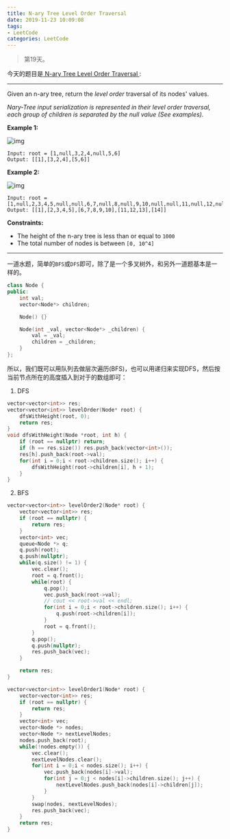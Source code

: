 ```yaml
---
title: N-ary Tree Level Order Traversal
date: 2019-11-23 10:09:08
tags:
- LeetCode
categories: LeetCode
---
```


> 第19天。

今天的题目是[ N-ary Tree Level Order Traversal ]( https://leetcode.com/problems/n-ary-tree-level-order-traversal/ ):

---

Given an n-ary tree, return the *level order* traversal of its nodes' values.

*Nary-Tree input serialization is represented in their level order traversal, each group of children is separated by the null value (See examples).*

 

**Example 1:**

![img](https://assets.leetcode.com/uploads/2018/10/12/narytreeexample.png)

```
Input: root = [1,null,3,2,4,null,5,6]
Output: [[1],[3,2,4],[5,6]]
```

**Example 2:**

![img](https://assets.leetcode.com/uploads/2019/11/08/sample_4_964.png)

```
Input: root = [1,null,2,3,4,5,null,null,6,7,null,8,null,9,10,null,null,11,null,12,null,13,null,null,14]
Output: [[1],[2,3,4,5],[6,7,8,9,10],[11,12,13],[14]]
```

 

**Constraints:**

- The height of the n-ary tree is less than or equal to `1000`
- The total number of nodes is between `[0, 10^4]`

---

一道水题，简单的`BFS`或`DFS`即可，除了是一个多叉树外，和另外一道题基本是一样的。

```c++
class Node {
public:
    int val;
    vector<Node*> children;

    Node() {}

    Node(int _val, vector<Node*> _children) {
        val = _val;
        children = _children;
    }
};
```

所以，我们既可以用队列去做层次遍历(BFS)，也可以用递归来实现DFS，然后按当前节点所在的高度插入到对于的数组即可：

1. DFS

```c++
vector<vector<int>> res;
vector<vector<int>> levelOrder(Node* root) {
    dfsWithHeight(root, 0);
    return res;
}
void dfsWithHeight(Node *root, int h) {
    if (root == nullptr) return;
    if (h == res.size()) res.push_back(vector<int>());
    res[h].push_back(root->val);
    for(int i = 0;i < root->children.size(); i++) {
        dfsWithHeight(root->children[i], h + 1);
    }
}
```

2. BFS

```c++
vector<vector<int>> levelOrder2(Node* root) {
    vector<vector<int>> res;
    if (root == nullptr) {
        return res;
    }
    vector<int> vec;
    queue<Node *> q;
    q.push(root);
    q.push(nullptr);
    while(q.size() != 1) {
        vec.clear();
        root = q.front();
        while(root) {
            q.pop();
            vec.push_back(root->val);
            // cout << root->val << endl;
            for(int i = 0;i < root->children.size(); i++) {
                q.push(root->children[i]);
            }
            root = q.front();
        }
        q.pop();
        q.push(nullptr);
        res.push_back(vec);
    }

    return res;
}

vector<vector<int>> levelOrder1(Node* root) {
    vector<vector<int>> res;
    if (root == nullptr) {
        return res;
    }
    vector<int> vec;
    vector<Node *> nodes;
    vector<Node *> nextLevelNodes;
    nodes.push_back(root);
    while(!nodes.empty()) {
        vec.clear();
        nextLevelNodes.clear();
        for(int i = 0;i < nodes.size(); i++) {
            vec.push_back(nodes[i]->val);
            for(int j = 0;j < nodes[i]->children.size(); j++) {
                nextLevelNodes.push_back(nodes[i]->children[j]);
            }
        }
        swap(nodes, nextLevelNodes);
        res.push_back(vec);
    }
    return res;
}
```

